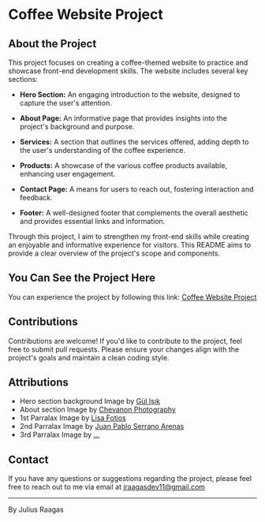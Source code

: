 # Coffee Website Project

## About the Project

This project focuses on creating a coffee-themed website to practice and showcase front-end development skills. The website includes several key sections:

- **Hero Section:** An engaging introduction to the website, designed to capture the user's attention.

- **About Page:** An informative page that provides insights into the project's background and purpose.

- **Services:** A section that outlines the services offered, adding depth to the user's understanding of the coffee experience.

- **Products:** A showcase of the various coffee products available, enhancing user engagement.

- **Contact Page:** A means for users to reach out, fostering interaction and feedback.

- **Footer:** A well-designed footer that complements the overall aesthetic and provides essential links and information.

Through this project, I aim to strengthen my front-end skills while creating an enjoyable and informative experience for visitors. This README aims to provide a clear overview of the project's scope and components.

## You Can See the Project Here

You can experience the project by following this link: [Coffee Website Project](https://github.com/Jlscsr/Coffee-Website)

## Contributions

Contributions are welcome! If you'd like to contribute to the project, feel free to submit pull requests. Please ensure your changes align with the project's goals and maintain a clean coding style.

## Attributions

- Hero section background Image by [Gül Işık](https://www.pexels.com/photo/person-holding-brown-disposable-cup-near-wireless-keyboard-2255349/)
- About section Image by [Chevanon Photography](https://www.pexels.com/photo/person-performing-coffee-art-302899/)
- 1st Parralax Image by [Lisa Fotios](https://www.pexels.com/photo/coffee-beans-861090/)
- 2nd Parralax Image by [Juan Pablo Serrano Arenas](https://www.pexels.com/photo/shallow-focus-photo-of-coffee-beans-894695/)
- 3rd Parralax Image by [...]()

## Contact

If you have any questions or suggestions regarding the project, please feel free to reach out to me via email at jraagasdev11@gmail.com

---

By Julius Raagas
